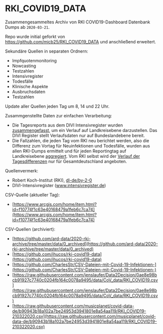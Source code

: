 # RKI_COVID19_DATA

Zusammengesammeltes Archiv von RKI COVID19-Dashboard Datenbank Dumps ab `2020-03-21`.

Repo wurde initial geforkt von https://github.com/micb25/RKI_COVID19_DATA und anschließend erweitert.

Sekundäre Quellen in separaten Ordnern:

- Impfquotenmonitoring
- Nowcasting
- Testzahlen
- Intensivregister 
- Todesfälle
- Klinische Aspekte
- Ausbruchsdaten
- Testzahlen

Update aller Quellen jeden Tag um 8, 14 und 22 Uhr.

Zusammgenstellte Daten zur einfachen Verarbeitung:

- Die Tagesreports aus dem DIVI Intensivregister wurden [zusammengefasst](https://github.com/HrRodan/RKI_COVID19_DATA/blob/master/Intensivregister/DIVI_Intensivregister_Auszug_pro_Landkreis.csv), um ein Verlauf auf Landkreisebene darzustellen.
  Das DIVI Register stellt Verlaufsdaten nur auf Bundeslandebene bereit.
- Die Fallzahlen, die jeden Tag vom RKI neu berichtet werden, also die Differenz zum Vortag für Neuinfektionen und Todesfälle, wurden aus allen RKI-Dumps ermittelt
und für jeden Reportingtag auf Landkreisebene [aggregiert](https://github.com/HrRodan/RKI_COVID19_DATA/blob/master/Fallzahlen/RKI_COVID19_Fallzahlen.csv). Vom RKI selbst wird der [Verlauf der Tagesdifferenzen](https://github.com/HrRodan/RKI_COVID19_DATA/tree/master/Fallzahlen/raw_data) nur für Gesamtdeutschland angeboten.

Quellenvermerk: 
- Robert Koch-Institut (RKI), [dl-de/by-2-0](https://www.govdata.de/dl-de/by-2-0)
- DIVI-Intensivregister (www.intensivregister.de)

CSV-Quelle (aktueller Tag):
- [https://www.arcgis.com/home/item.html?id=f10774f1c63e40168479a1feb6c7ca74](https://www.arcgis.com/home/item.html?id=f10774f1c63e40168479a1feb6c7ca74)

CSV-Quellen (archiviert):
- [https://github.com/ard-data/2020-rki-archive/tree/master/data/0_archived](https://github.com/ard-data/2020-rki-archive/tree/master/data/0_archived)
- [https://github.com/ihucos/rki-covid19-data](https://github.com/ihucos/rki-covid19-data)
- [https://github.com/CharlesStr/CSV-Dateien-mit-Covid-19-Infektionen-](https://github.com/CharlesStr/CSV-Dateien-mit-Covid-19-Infektionen-)
- [https://raw.githubusercontent.com/jenslaufer/Data2Decision/0ae8e98bcb91927c7740c0204fb164c0078a9495/data/CoV_data/RKI_COVID19.csv](https://raw.githubusercontent.com/jenslaufer/Data2Decision/0ae8e98bcb91927c7740c0204fb164c0078a9495/data/CoV_data/RKI_COVID19.csv)
- [https://raw.githubusercontent.com/musicplanet/covid-data-de/b90943b18a102a7be24953d3941801e8a54aa119/RKI_COVID19-210322020.csv](https://raw.githubusercontent.com/musicplanet/covid-data-de/b90943b18a102a7be24953d3941801e8a54aa119/RKI_COVID19-210322020.csv)


